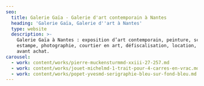 ```yaml
---
seo:
  title: Galerie Gaïa - Galerie d'art contemporain à Nantes
  heading: 'Galerie Gaïa, Galerie d''art à Nantes'
  type: website
  description: >-
    Galerie Gaïa à Nantes : exposition d’art contemporain, peinture, sculpture,
    estampe, photographie, courtier en art, défiscalisation, location, prêt
    avant achat.
carousel:
  - work: content/works/pierre-muckensturmmd-xxiii-27-257.md
  - work: content/works/jouet-michelmd-1-trait-pour-4-carres-en-vrac.md
  - work: content/works/popet-yvesmd-serigraphie-bleu-sur-fond-bleu.md
---
```



